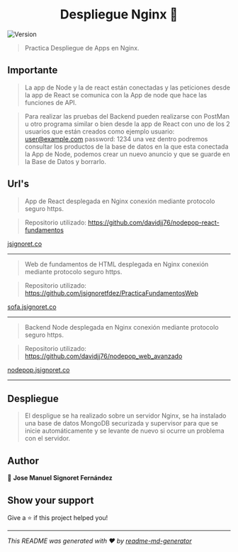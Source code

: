<h1 align="center">Despliegue Nginx 👋</h1>
<p>
  <img alt="Version" src="https://img.shields.io/badge/version-1.0.0-blue.svg?cacheSeconds=2592000" />
</p>

> Practica Despliegue de Apps en Nginx.

## Importante

>La app de Node y la de react están conectadas y las peticiones desde la app
>de React se comunica con la App de node que hace las funciones de API.

>Para realizar las pruebas del Backend pueden realizarse con PostMan u otro
> programa similar o bien desde la app de React con uno de los 2 usuarios que
> están creados como ejemplo 
> usuario: user@example.com password: 1234 una vez dentro podremos consultar 
> los productos de la base de datos en la que esta conectada la App de Node, podemos
> crear un nuevo anuncio y que se guarde en la Base de Datos y borrarlo.

## Url's

>App de React desplegada en Nginx conexión mediante protocolo seguro https.

>Repositorio utilizado:
> https://github.com/davidjj76/nodepop-react-fundamentos

[jsignoret.co](https://jsignoret.co)

<hr>

>Web de fundamentos de HTML desplegada en Nginx conexión mediante protocolo seguro https.

>Repositorio utilizado:
>https://github.com/jsignoretfdez/PracticaFundamentosWeb

[sofa.jsignoret.co](https://sofa.jsignoret.co)

<hr>

>Backend Node desplegada en Nginx conexión mediante protocolo seguro https.

>Repositorio utilizado:
>https://github.com/davidjj76/nodepop_web_avanzado

[nodepop.jsignoret.co](https://nodepop.jsignoret.co)

<hr>

## Despliegue

>El despligue se ha realizado sobre un servidor Nginx, se ha instalado una
> base de datos MongoDB securizada y supervisor para que se inicie automáticamente
> y se levante de nuevo si ocurre un problema con el servidor.

## Author

👤 **Jose Manuel Signoret Fernández**


## Show your support

Give a ⭐️ if this project helped you!

***
_This README was generated with ❤️ by [readme-md-generator](https://github.com/kefranabg/readme-md-generator)_
